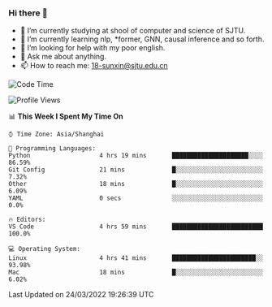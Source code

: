 ### Hi there 👋

<!--
**sunxin000/sunxin000** is a ✨ _special_ ✨ repository because its `README.md` (this file) appears on your GitHub profile.

Here are some ideas to get you started:

- 🔭 I’m currently working on ...
- 🌱 I’m currently learning ...
- 👯 I’m looking to collaborate on ...
- 🤔 I’m looking for help with ...
- 💬 Ask me about ...
- 📫 How to reach me: ...
- 😄 Pronouns: ...
- ⚡ Fun fact: ...
-->
- 🏫 I’m currently studying at shool of computer and science of SJTU.
- 🌱 I’m currently learning nlp, \*former, GNN, causal inference and so forth.
- 🤔 I’m looking for help with my poor english.
- 💬 Ask me about anything.
- 📫 How to reach me: 18-sunxin@sjtu.edu.cn
<!--START_SECTION:waka-->
![Code Time](http://img.shields.io/badge/Code%20Time-126%20hrs%2014%20mins-blue)

![Profile Views](http://img.shields.io/badge/Profile%20Views-10-blue)

📊 **This Week I Spent My Time On** 

```text
⌚︎ Time Zone: Asia/Shanghai

💬 Programming Languages: 
Python                   4 hrs 19 mins       █████████████████████░░░░   86.59% 
Git Config               21 mins             █░░░░░░░░░░░░░░░░░░░░░░░░   7.32% 
Other                    18 mins             █░░░░░░░░░░░░░░░░░░░░░░░░   6.09% 
YAML                     0 secs              ░░░░░░░░░░░░░░░░░░░░░░░░░   0.0%

🔥 Editors: 
VS Code                  4 hrs 59 mins       █████████████████████████   100.0%

💻 Operating System: 
Linux                    4 hrs 41 mins       ███████████████████████░░   93.98% 
Mac                      18 mins             █░░░░░░░░░░░░░░░░░░░░░░░░   6.02%

```


 Last Updated on 24/03/2022 19:26:39 UTC
<!--END_SECTION:waka-->
